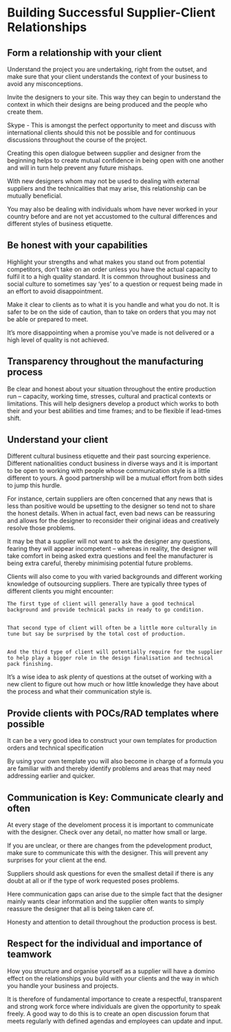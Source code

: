 # Building Successful Supplier-Client Relationships

## Form a relationship with your client

Understand the project you are undertaking, right from the outset, and make sure that your client understands the context of your business to avoid any misconceptions.

Invite the designers to your site. This way they can begin to understand the context in which their designs are being produced and the people who create them.

Skype - This is amongst the perfect opportunity to meet and discuss with international clients should this not be possible and for continuous discussions throughout the course of the project.

Creating this open dialogue between supplier and designer from the beginning helps to create mutual confidence in being open with one another and will in turn help prevent any future mishaps.

With new designers whom may not be used to dealing with external suppliers and the technicalities that may arise, this relationship can be mutually beneficial.

You may also be dealing with individuals whom have never worked in your country before and are not yet accustomed to the cultural differences and different styles of business etiquette.

##  Be honest with your capabilities

Highlight your strengths and what makes you stand out from potential competitors, don’t take on an order unless you have the actual capacity to fulfil it to a high quality standard. It is common throughout business and social culture to sometimes say ‘yes’ to a question or request being made in an effort to avoid disappointment.

Make it clear to clients as to what it is you handle and what you do not. It is safer to be on the side of caution, than to take on orders that you may not be able or prepared to meet. 

It’s more disappointing when a promise you’ve made is not delivered or a high level of quality is not achieved.

##  Transparency throughout the manufacturing process

Be clear and honest about your situation throughout the entire production run – capacity, working time, stresses, cultural and practical contexts or limitations. This will help designers develop a product which works to both their and your best abilities and time frames; and to be flexible if lead-times shift.


## Understand your client

Different cultural business etiquette and their past sourcing experience.
Different nationalities conduct business in diverse ways and it is important to be open to working with people whose communication style is a little different to yours. A good partnership will be a mutual effort from both sides to jump this hurdle.

For instance, certain suppliers are often concerned that any news that is less than positive would be upsetting to the designer so tend not to share the honest details. When in actual fact, even bad news can be reassuring and allows for the designer to reconsider their original ideas and creatively resolve those problems.

It may be that a supplier will not want to ask the designer any questions, fearing they will appear incompetent – whereas in reality, the designer will take comfort in being asked extra questions and feel the manufacturer is being extra careful, thereby minimising potential future problems.

Clients will also come to you with varied backgrounds and different working knowledge of outsourcing suppliers. There are typically three types of different clients you might encounter:



``` 
The first type of client will generally have a good technical background and provide technical packs in ready to go condition. 


That second type of client will often be a little more culturally in tune but say be surprised by the total cost of production.


And the third type of client will potentially require for the supplier to help play a bigger role in the design finalisation and technical pack finishing. 
```


It’s a wise idea to ask plenty of questions at the outset of working with a new client to figure out how much or how little knowledge they have about the process and what their communication style is.


##  Provide clients with POCs/RAD templates 	where possible

It can be a very good idea to construct your own templates for production orders and technical specification 

By using your own template you will also become in charge of a formula you are familiar with and thereby identify problems and areas that may need addressing earlier and quicker.


## Communication is Key: Communicate clearly and often

At every stage of the develoment process it is important to communicate with the designer. Check over any detail, no matter how small or large.

If you are unclear, or there are changes from the pdevelopment product, make sure to communicate this with the designer. This will prevent any surprises for your client at the end.

Suppliers should ask questions for even the smallest detail if there is any doubt at all or if the type of work requested poses problems.

Here communication gaps can arise due to the simple fact that the designer mainly wants clear information and the supplier often wants to simply reassure the designer that all is being taken care of.

Honesty and attention to detail throughout the production process is best.


## Respect for the individual and importance of teamwork

How you structure and organise yourself as a supplier will have a domino effect on the relationships you build with your clients and the way in which you handle your business and projects.

It is therefore of fundamental importance to create a respectful, transparent and strong work force where individuals are given the opportunity to speak freely. A good way to do this is to create an open discussion forum that meets regularly with defined agendas and employees can update and input.
